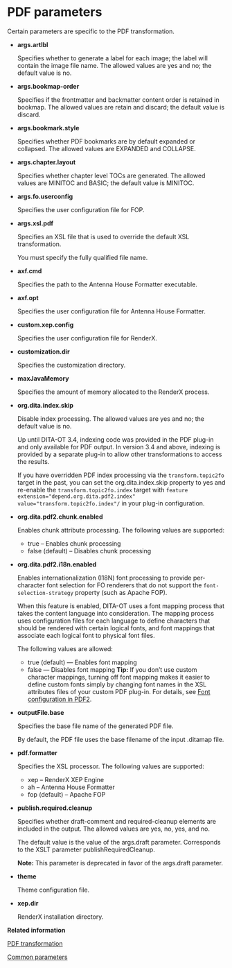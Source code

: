 # PDF parameters

Certain parameters are specific to the PDF transformation.

-   **args.artlbl**

    Specifies whether to generate a label for each image; the label will contain the image file name. The allowed values are yes and no; the default value is no.

-   **args.bookmap-order**

    Specifies if the frontmatter and backmatter content order is retained in bookmap. The allowed values are retain and discard; the default value is discard.

-   **args.bookmark.style**

    Specifies whether PDF bookmarks are by default expanded or collapsed. The allowed values are EXPANDED and COLLAPSE.

-   **args.chapter.layout**

    Specifies whether chapter level TOCs are generated. The allowed values are MINITOC and BASIC; the default value is MINITOC.

-   **args.fo.userconfig**

    Specifies the user configuration file for FOP.

-   **args.xsl.pdf**

    Specifies an XSL file that is used to override the default XSL transformation.

    You must specify the fully qualified file name.

-   **axf.cmd**

    Specifies the path to the Antenna House Formatter executable.

-   **axf.opt**

    Specifies the user configuration file for Antenna House Formatter.

-   **custom.xep.config**

    Specifies the user configuration file for RenderX.

-   **customization.dir**

    Specifies the customization directory.

-   **maxJavaMemory**

    Specifies the amount of memory allocated to the RenderX process.

-   **org.dita.index.skip**

    Disable index processing. The allowed values are yes and no; the default value is no.

    Up until DITA-OT 3.4, indexing code was provided in the PDF plug-in and only available for PDF output. In version 3.4 and above, indexing is provided by a separate plug-in to allow other transformations to access the results.

    If you have overridden PDF index processing via the `transform.topic2fo` target in the past, you can set the org.dita.index.skip property to yes and re-enable the `transform.topic2fo.index` target with `feature extension="depend.org.dita.pdf2.index" value="transform.topic2fo.index"/` in your plug-in configuration.

-   **org.dita.pdf2.chunk.enabled**

    Enables chunk attribute processing. The following values are supported:

    -   true – Enables chunk processing
    -   false \(default\) – Disables chunk processing
-   **org.dita.pdf2.i18n.enabled**

    Enables internationalization \(I18N\) font processing to provide per-character font selection for FO renderers that do not support the `font-selection-strategy` property \(such as Apache FOP\).

    When this feature is enabled, DITA-OT uses a font mapping process that takes the content language into consideration. The mapping process uses configuration files for each language to define characters that should be rendered with certain logical fonts, and font mappings that associate each logical font to physical font files.

    The following values are allowed:

    -   true \(default\) — Enables font mapping
    -   false — Disables font mapping
    **Tip:** If you don’t use custom character mappings, turning off font mapping makes it easier to define custom fonts simply by changing font names in the XSL attributes files of your custom PDF plug-in. For details, see [Font configuration in PDF2](http://www.elovirta.com/2016/02/18/font-configuration-in-pdf2.html).

-   **outputFile.base**

    Specifies the base file name of the generated PDF file.

    By default, the PDF file uses the base filename of the input .ditamap file.

-   **pdf.formatter**

    Specifies the XSL processor. The following values are supported:

    -   xep – RenderX XEP Engine
    -   ah – Antenna House Formatter
    -   fop \(default\) – Apache FOP


-   **publish.required.cleanup**

    Specifies whether draft-comment and required-cleanup elements are included in the output. The allowed values are yes, no, yes, and no.

    The default value is the value of the args.draft parameter. Corresponds to the XSLT parameter publishRequiredCleanup.

    **Note:** This parameter is deprecated in favor of the args.draft parameter.

-   **theme**

    Theme configuration file.

-   **xep.dir**

    RenderX installation directory.


**Related information**  


[PDF transformation](../topics/dita2pdf.md)

[Common parameters](../parameters/parameters-base.md)

